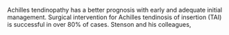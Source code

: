 Achilles tendinopathy has a better prognosis with early and adequate initial management. Surgical intervention for Achilles tendinosis of insertion (TAI) is successful in over 80% of cases. Stenson and his colleagues,